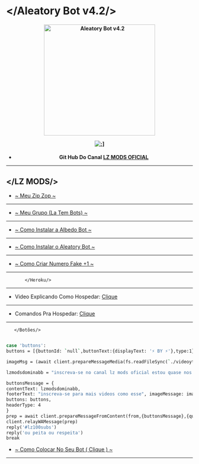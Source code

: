 # </Aleatory Bot v4.2/>
<div align="center">
</div>
<p align="center">
  <h4 align="center">
<img src="https://telegra.ph/file/bee3283fd8aae6cbc6c24.jpg" alt="Aleatory Bot v4.2 " width="300" />

</div>
<p align="center">
   <a href="https://github.com/lzmodsoficial/aleatorybot4.1"><img title=":]" src="https://img.shields.io/badge/:]-LZ DOMINA BB-red.svg?style=for-the-badge&logo=github" /></a>
  <h4 align="center">

- Git Hub Do Canal [LZ MODS OFICIAL](https://www.youtube.com/channel/UCy0zGQxBX-MXDEAGY6VLJXQ)
 ------------------------------------------------------------------------------------
</LZ MODS/> 
 ------------------------------------------------------------------------------------
- [~ Meu Zip Zop ~](https://wa.me/556284944742)
 ------------------------------------------------------------------------------------
- [~ Meu Grupo (La Tem Bots) ~](https://chat.whatsapp.com/DPZKtPOZvUBIsaluTNB5rh)
 ------------------------------------------------------------------------------------ 
- [~ Como Instalar a Albedo Bot ~](https://gihub.com/lzmodsoficial/aleatory)
 ------------------------------------------------------------------------------------ 
- [~ Como Instalar o Aleatory Bot ~](https://gihub.com/lzmodsoficial/albedolite)
 ------------------------------------------------------------------------------------
- [~ Como Criar Numero Fake +1 ~](https://www.youtube.com/watch?v=cNXmD8fn4mQ)
 ------------------------------------------------------------------------------------
           </Heroku/> 
 ------------------------------------------------------------------------------------
- Video Explicando Como Hospedar: [Clique](https://www.youtube.com/watch?v=Ah4n6d1t2Yc&t=24s)
 ------------------------------------------------------------------------------------
- Comandos Pra Hospedar: [Clique](https://www.mediafire.com/file/xbzkwrfcvd7o38y/COMANDOS-HEROKU-ALEATORY.txt/file)
 ------------------------------------------------------------------------------------
       </Botões/> 
```bash

case 'buttons':
buttons = [{buttonId: `null`,buttonText:{displayText: '⚡ BY ⚡'},type:1},{buttonId:`null`,buttonText:{displayText:'⚡ LZ ⚡'},type:1},{buttonId:`null`,buttonText:{displayText:'⚡ MODS ⚡'},type:1}]

imageMsg = (await client.prepareMessageMedia(fs.readFileSync(`./videoyt/lz.jpg`), 'imageMessage', {thumbnail: fs.readFileSync(`./videoyt/lz.jpg`)})).imageMessage

lzmodsdominabb = "inscreva-se no canal lz mods oficial estou quase nos 100 inscritos ajudae :)"

buttonsMessage = {
contentText: lzmodsdominabb,
footerText: "inscreva-se para mais videos como esse", imageMessage: imageMsg,
buttons: buttons,
headerType: 4
}
prep = await client.prepareMessageFromContent(from,{buttonsMessage},{quoted: mek})
client.relayWAMessage(prep)
reply('#lz100subs')
reply('ou peita ou respeita')
break
``` 
  - [~ Como Colocar No Seu Bot ( Clique ) ~](https://www.youtube.com/watch?v=t8lfylRldm8&t=6s)
  ------------------------------------------------------------------------------------
